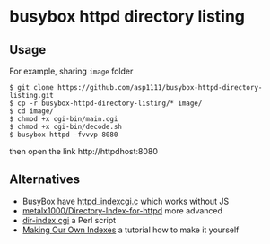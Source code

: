 # busybox httpd directory listing
## Usage
For example, sharing `image` folder
```
$ git clone https://github.com/asp1111/busybox-httpd-directory-listing.git
$ cp -r busybox-httpd-directory-listing/* image/
$ cd image/
$ chmod +x cgi-bin/main.cgi
$ chmod +x cgi-bin/decode.sh
$ busybox httpd -fvvvp 8080
```
then open the link http://httpdhost:8080

## Alternatives
* BusyBox have [httpd_indexcgi.c](https://github.com/mirror/busybox/blob/master/networking/httpd_indexcgi.c) which works without JS
* [metalx1000/Directory-Index-for-httpd](https://github.com/metalx1000/Directory-Index-for-httpd) more advanced
* [dir-index.cgi](https://gist.github.com/jow-/743363c332d09cb58a60dd1f216b6ee4) a Perl script
* [Making Our Own Indexes](https://docstore.mik.ua/orelly/linux/apache/ch07_02.htm) a tutorial how to make it yourself
